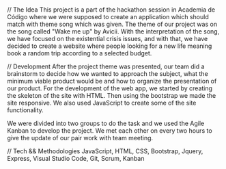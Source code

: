 # 
// The Idea
This project is a part of the hackathon session in Academia de Código where we were supposed to create an application which should match with theme song which was given. The theme of our project was on the song called "Wake me up" by Avicii. With the interpretation of the song, we have focused on the existential crisis issues, and with that, we have decided to create a website where people looking for a new life meaning book a random trip according to a selected budget.

// Development
After the project theme was presented, our team did a brainstorm to decide how we wanted to approach the subject, what the minimum viable product would be and how to organize the presentation of our product. 
For the development of the web app, we started by creating the skeleton of the site with HTML. Then using the bootstrap we made the site responsive.  We also used JavaScript to create some of the site functionality. 

We were divided into two groups to do the task and we used the Agile Kanban to develop the project. We met each other on every two hours to give the update of our pair work with team meeting. 

// Tech && Methodologies
JavaScript, HTML, CSS, Bootstrap, Jquery, Express, Visual Studio Code, Git, Scrum, Kanban
